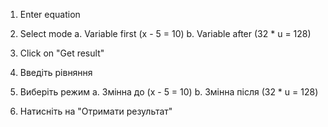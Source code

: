 1. Enter equation
2. Select mode
   a. Variable first (x - 5 = 10)
   b. Variable after (32 * u = 128)
3. Click on "Get result"



1. Введіть рівняння
2. Виберіть режим
   a. Змінна до (x - 5 = 10)
   b. Змінна після (32 * u = 128)
3. Натисніть на "Отримати результат"
